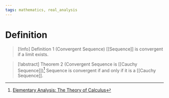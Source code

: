 ```yaml
---
tags: mathematics, real_analysis
---
```


# Definition

> [!info] Definition 1 (Convergent Sequence)
> [[Sequence]] is convergent if a limit exists.

> [!abstract] Theorem 2 (Convergent Sequence is [[Cauchy Sequence]])[^1]
> Sequence is convergent if and only if it is a [[Cauchy Sequence]].

[^1]: [Elementary Analysis: The Theory of Calculus](zotero://open-pdf/library/items/GUY2WR3V?page=75)